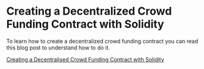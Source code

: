 # Creating a Decentralized Crowd Funding Contract with Solidity

To learn how to create a decentralized crowd funding contract you can read this blog post 
to understand how to do it.

[Creating a Decentralised Crowd Funding Contract with Solidity](https://blog.developerdao.com/creating-a-decentralised-crowd-funding-contract-with-solidity)

